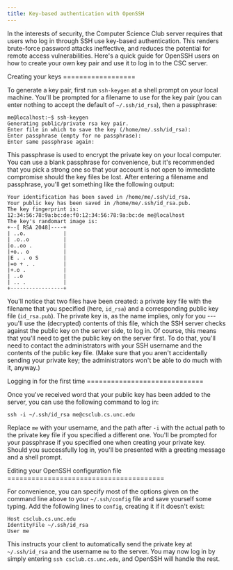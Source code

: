 ```yaml
---
title: Key-based authentication with OpenSSH
---
```


In the interests of security, the Computer Science Club server requires that users who log in through SSH use key-based authentication.
This renders brute-force password attacks ineffective, and reduces the potential for remote access vulnerabilities.
Here's a quick guide for OpenSSH users on how to create your own key pair and use it to log in to the CSC server.


<section markdown="1">
Creating your keys
==================

To generate a key pair, first run `ssh-keygen` at a shell prompt on your local machine.
You'll be prompted for a filename to use for the key pair (you can enter nothing to accept the default of `~/.ssh/id_rsa`), then a passphrase:

    me@localhost:~$ ssh-keygen
    Generating public/private rsa key pair.
    Enter file in which to save the key (/home/me/.ssh/id_rsa):
    Enter passphrase (empty for no passphrase):
    Enter same passphrase again:

This passphrase is used to encrypt the private key on your local computer.
You can use a blank passphrase for convenience, but it's recommended that you pick a strong one so that your account is not open to immediate compromise should the key files be lost.
After entering a filename and passphrase, you'll get something like the following output:

    Your identification has been saved in /home/me/.ssh/id_rsa.
    Your public key has been saved in /home/me/.ssh/id_rsa.pub.
    The key fingerprint is:
    12:34:56:78:9a:bc:de:f0:12:34:56:78:9a:bc:de me@localhost
    The key's randomart image is:
    +--[ RSA 2048]----+
    | ..o.            |
    | .o..o           |
    |o..oo .          |
    |+o.. o           |
    |E . . o S        |
    |=o + . .         |
    |+.o .            |
    | ..o             |
    | .. .            |
    +-----------------+

You'll notice that two files have been created: a private key file with the filename that you specified (here, `id_rsa`) and a corresponding public key file (`id_rsa.pub`).
The private key is, as the name implies, only for you --- you'll use the (decrypted) contents of this file, which the SSH server checks against the public key on the server side, to log in.
Of course, this means that you'll need to get the public key on the server first.
To do that, you'll need to contact the administrators with your SSH username and the contents of the public key file.
(Make sure that you aren't accidentally sending your private key; the administrators won't be able to do much with it, anyway.)
</section>


<section markdown="1">
Logging in for the first time
=============================

Once you've received word that your public key has been added to the server, you can use the following command to log in:

    ssh -i ~/.ssh/id_rsa me@csclub.cs.unc.edu

Replace `me` with your username, and the path after `-i` with the actual path to the private key file if you specified a different one.
You'll be prompted for your passphrase if you specified one when creating your private key.
Should you successfully log in, you'll be presented with a greeting message and a shell prompt.
</section>


<section markdown="1">
Editing your OpenSSH configuration file
=======================================

For convenience, you can specify most of the options given on the command line above to your `~/.ssh/config` file and save yourself some typing.
Add the following lines to `config`, creating it if it doesn't exist:

    Host csclub.cs.unc.edu
    IdentityFile ~/.ssh/id_rsa
    User me

This instructs your client to automatically send the private key at `~/.ssh/id_rsa` and the username `me` to the server.
You may now log in by simply entering `ssh csclub.cs.unc.edu`, and OpenSSH will
handle the rest.
</section>
